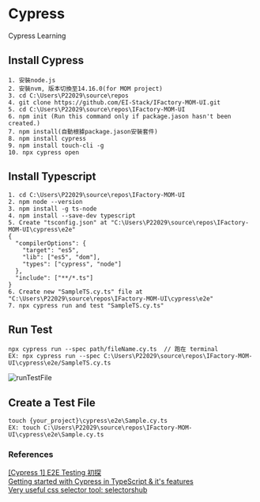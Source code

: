 # Cypress
Cypress Learning

## Install Cypress
```
1. 安裝node.js
2. 安裝nvm, 版本切換至14.16.0(for MOM project)
3. cd C:\Users\P22029\source\repos
4. git clone https://github.com/EI-Stack/IFactory-MOM-UI.git
5. cd C:\Users\P22029\source\repos\IFactory-MOM-UI
6. npm init (Run this command only if package.jason hasn't been created.)
7. npm install(自動根據package.jason安裝套件)
8. npm install cypress
9. npm install touch-cli -g
10. npx cypress open
```
## Install Typescript
```
1. cd C:\Users\P22029\source\repos\IFactory-MOM-UI
2. npm node --version
3. npm install -g ts-node
4. npm install --save-dev typescript
5. Create "tsconfig.json" at "C:\Users\P22029\source\repos\IFactory-MOM-UI\cypress\e2e"
{
  "compilerOptions": {
    "target": "es5",
    "lib": ["es5", "dom"],
    "types": ["cypress", "node"]
  },
  "include": ["**/*.ts"]
}
6. Create new "SampleTS.cy.ts" file at "C:\Users\P22029\source\repos\IFactory-MOM-UI\cypress\e2e"
7. npx cypress run and test "SampleTS.cy.ts"
```

## Run Test
```
npx cypress run --spec path/fileName.cy.ts  // 跑在 terminal
EX: npx cypress run --spec C:\Users\P22029\source\repos\IFactory-MOM-UI\cypress\e2e/SampleTS.cy.ts
```
![runTestFile](https://user-images.githubusercontent.com/96610052/166856299-8827cc9f-35de-4837-b7b4-2160cffa9127.png)


## Create a Test File
```
touch {your_project}\cypress\e2e\Sample.cy.ts
EX: touch C:\Users\P22029\source\repos\IFactory-MOM-UI\cypress\e2e\Sample.cy.ts
```
### References
[[Cypress 1] E2E Testing 初探](https://medium.com/hannah-lin/cypress-e2e-testing-%E5%88%9D%E6%8E%A2-a10eca3c0cf7)</br>
[Getting started with Cypress in TypeScript & it's features](https://www.youtube.com/watch?v=j1YNpo8gG1c)</br>
[Very useful css selector tool: selectorshub](https://selectorshub.com/)</br>
